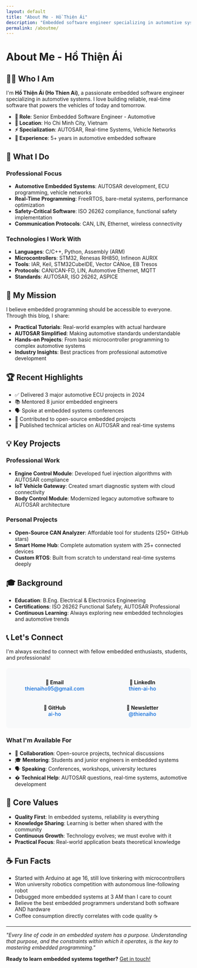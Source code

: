 ```yaml
---
layout: default
title: "About Me - Hồ Thiện Ái"
description: "Embedded software engineer specializing in automotive systems, AUTOSAR, and real-time programming"
permalink: /aboutme/
---
```


# About Me - Hồ Thiện Ái

## 👨‍💻 Who I Am

I'm **Hồ Thiện Ái (Ho Thien Ai)**, a passionate embedded software engineer specializing in automotive systems. I love building reliable, real-time software that powers the vehicles of today and tomorrow.

- **🏢 Role**: Senior Embedded Software Engineer - Automotive
- **📍 Location**: Ho Chi Minh City, Vietnam  
- **⚡ Specialization**: AUTOSAR, Real-time Systems, Vehicle Networks
- **📅 Experience**: 5+ years in automotive embedded software

## 🚀 What I Do

### Professional Focus
- **Automotive Embedded Systems**: AUTOSAR development, ECU programming, vehicle networks
- **Real-Time Programming**: FreeRTOS, bare-metal systems, performance optimization
- **Safety-Critical Software**: ISO 26262 compliance, functional safety implementation
- **Communication Protocols**: CAN, LIN, Ethernet, wireless connectivity

### Technologies I Work With
- **Languages**: C/C++, Python, Assembly (ARM)
- **Microcontrollers**: STM32, Renesas RH850, Infineon AURIX
- **Tools**: IAR, Keil, STM32CubeIDE, Vector CANoe, EB Tresos
- **Protocols**: CAN/CAN-FD, LIN, Automotive Ethernet, MQTT
- **Standards**: AUTOSAR, ISO 26262, ASPICE

## 🎯 My Mission

I believe embedded programming should be accessible to everyone. Through this blog, I share:

- **Practical Tutorials**: Real-world examples with actual hardware
- **AUTOSAR Simplified**: Making automotive standards understandable  
- **Hands-on Projects**: From basic microcontroller programming to complex automotive systems
- **Industry Insights**: Best practices from professional automotive development

## 🏆 Recent Highlights

- ✅ Delivered 3 major automotive ECU projects in 2024
- 📚 Mentored 8 junior embedded engineers
- 🗣️ Spoke at embedded systems conferences
- 🌟 Contributed to open-source embedded projects
- 📄 Published technical articles on AUTOSAR and real-time systems

## 💡 Key Projects

### Professional Work
- **Engine Control Module**: Developed fuel injection algorithms with AUTOSAR compliance
- **IoT Vehicle Gateway**: Created smart diagnostic system with cloud connectivity  
- **Body Control Module**: Modernized legacy automotive software to AUTOSAR architecture

### Personal Projects
- **Open-Source CAN Analyzer**: Affordable tool for students (250+ GitHub stars)
- **Smart Home Hub**: Complete automation system with 25+ connected devices
- **Custom RTOS**: Built from scratch to understand real-time systems deeply

## 🎓 Background

- **Education**: B.Eng. Electrical & Electronics Engineering
- **Certifications**: ISO 26262 Functional Safety, AUTOSAR Professional
- **Continuous Learning**: Always exploring new embedded technologies and automotive trends

## 📞 Let's Connect

I'm always excited to connect with fellow embedded enthusiasts, students, and professionals!

<div class="connect-grid">
    <div class="connect-item">
        <strong>📧 Email</strong><br>
        <a href="mailto:thienaiho95@gmail.com">thienaiho95@gmail.com</a>
    </div>
    <div class="connect-item">
        <strong>💼 LinkedIn</strong><br>
        <a href="https://www.linkedin.com/in/thien-ai-ho" target="_blank">thien-ai-ho</a>
    </div>
    <div class="connect-item">
        <strong>🐙 GitHub</strong><br>
        <a href="https://github.com/ai-ho" target="_blank">ai-ho</a>
    </div>
    <div class="connect-item">
        <strong>📝 Newsletter</strong><br>
        <a href="https://substack.com/@thienaiho" target="_blank">@thienaiho</a>
    </div>
</div>

### What I'm Available For
- 🤝 **Collaboration**: Open-source projects, technical discussions
- 🎓 **Mentoring**: Students and junior engineers in embedded systems
- 🗣️ **Speaking**: Conferences, workshops, university lectures
- � **Technical Help**: AUTOSAR questions, real-time systems, automotive development

## 🌟 Core Values

- **Quality First**: In embedded systems, reliability is everything
- **Knowledge Sharing**: Learning is better when shared with the community
- **Continuous Growth**: Technology evolves; we must evolve with it
- **Practical Focus**: Real-world application beats theoretical knowledge

## ☕ Fun Facts

- Started with Arduino at age 16, still love tinkering with microcontrollers
- Won university robotics competition with autonomous line-following robot
- Debugged more embedded systems at 3 AM than I care to count
- Believe the best embedded programmers understand both software AND hardware
- Coffee consumption directly correlates with code quality ☕

---

*"Every line of code in an embedded system has a purpose. Understanding that purpose, and the constraints within which it operates, is the key to mastering embedded programming."*

**Ready to learn embedded systems together?** [Get in touch!](mailto:thienaiho95@gmail.com)

<style>
.connect-grid {
    display: grid;
    grid-template-columns: repeat(auto-fit, minmax(200px, 1fr));
    gap: 15px;
    margin: 20px 0;
    padding: 20px;
    background: #f8f9fa;
    border-radius: 8px;
}

.connect-item {
    text-align: center;
    padding: 10px;
}

.connect-item a {
    color: #0969da;
    text-decoration: none;
    font-weight: 500;
}

.connect-item a:hover {
    text-decoration: underline;
}

@media (max-width: 768px) {
    .connect-grid {
        grid-template-columns: 1fr;
    }
}
</style>
